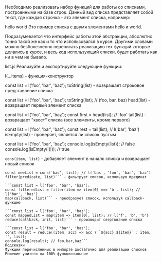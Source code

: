 Необходимо реализовать набор функций для работы со списками, построенными на базе строк. Данный вид списка представляет собой текст, где каждая строчка - это элемент списка, например:

hello
world
Это пример списка с двумя элементами hello и world.

Подразумевается что интерфейс работы этой абстракции, абсолютно точно такой же как и то что использовался в курсе. Другими словами можно безболезненно переписать реализацию тех функций которые делались в курсе, и весь код использующий списки, будет работать как ни в чем не бывало.

list.js
Реализуйте и экспортируйте следующие функции:

l(...items) - функция-конструктор

const list = l('foo', 'bar', 'baz');
toString(list) - возвращает строковое представление списка

const list = l('foo', 'bar', 'baz');
toString(list); // (foo, bar, baz)
head(list) - возвращает первый элемент списка

const list = l('foo', 'bar', 'baz');
const first = head(list); // 'foo'
tail(list) - возвращает "хвост" списка (все элементы, кроме первого)

const list = l('foo', 'bar', 'baz');
const rest = tail(list); // l('bar', 'baz')
isEmpty(list) - проверяет, является ли список пустым

const list = l('foo', 'bar', 'baz');
console.log(isEmpty(list)); // false
console.log(isEmpty(l()));  // true

```cons(item, list)``` - добавляет элемент в начало списка и возвращает новый список

```const list = l('foo', 'bar', 'baz');
const newList = cons('bas', list); // l('bas', 'foo', 'bar', 'baz')
filter(predicate, list)``` - фильтрует список, используя предикат

```const list = l('foo', 'bar', 'baz');
const filteredList = filter(item => item[0] === 'b', list); // l('bar', 'baz')
map(callback, list)``` - преобразует список, используя callback-функцию

```const list = l('foo', 'bar', 'baz');
const mappedList = map(item => item[0], list); // l('f', 'b', 'b')
reduce(callback, init, list)``` - производит свертывание списка

```const list = l('foo', 'bar', 'baz');
const result = reduce((item, acc) => acc ? `${acc},${item}` : item, '', list);
console.log(result); // foo,bar,baz```
Подсказки
Функций перечисленных в импорте достаточно для реализации списков
Решение учителя на 100% функциональное
